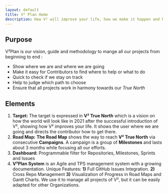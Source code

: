 ```yaml
---
layout: default
title: V² Plan Home
description: How V² will improve your life, how we make it happen and how you can help. In addition V²Plan is growing into a generic Agile & TPS management system.
---
```


## Purpose <a name="purpose"></a>
V²Plan is our vision, guide and methodology to mange all our projects from beginning to end :

- Show where we are and where we are going
- Make it easy for Contributors to find where to help or what to do
- Quick to check if we stay on track
- Help to judge which path to choose
- Ensure that all projects work in harmony towards our *True North*



## Elements <a name="elements"></a>
1. **Target:** The target is expressed in **V² True North** which is a vision on how the world will look like in 2021 after the successful introduction of V², showing how V² improves your life. It shows the user where we are going and directs the contributor how to get there.
2. **Road Map:** **The Road Map** shows the way to reach **V² True North** via consecutive **Campaigns**. A campaign is a group of **Milestones** and lasts about 3 months while focusing all our efforts.
3. **Dashboard:**  Programmable filter for Repositories, Milestones, Sprints and Issues 
4. **V²Plan System** is an Agile and TPS management system with a growing documentation. Unique Features: **1)** Full GitHub Issues Integration. **2)** Cross Repo Management **3)** Visualization of Progress in Road Maps and Gantt Charts. We use it to manage all projects of V², but it can be easily adapted for other Organizations. 
